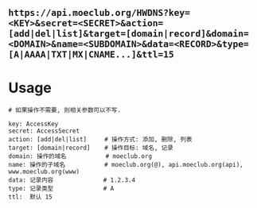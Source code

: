 
## `https://api.moeclub.org/HWDNS?key=<KEY>&secret=<SECRET>&action=[add|del|list]&target=[domain|record]&domain=<DOMAIN>&name=<SUBDOMAIN>&data=<RECORD>&type=[A|AAAA|TXT|MX|CNAME...]&ttl=15`


# Usage
```
# 如果操作不需要, 则相关参数可以不写.

key: AccessKey
secret: AccessSecret
action: [add|del|list]     # 操作方式: 添加, 删除, 列表
target: [domain|record]    # 操作目标: 域名, 记录
domain: 操作的域名           # moeclub.org
name: 操作的子域名           # moeclub.org(@), api.moeclub.org(api), www.moeclub.org(www)
data: 记录内容              # 1.2.3.4
type: 记录类型              # A
ttl:  默认 15

```
